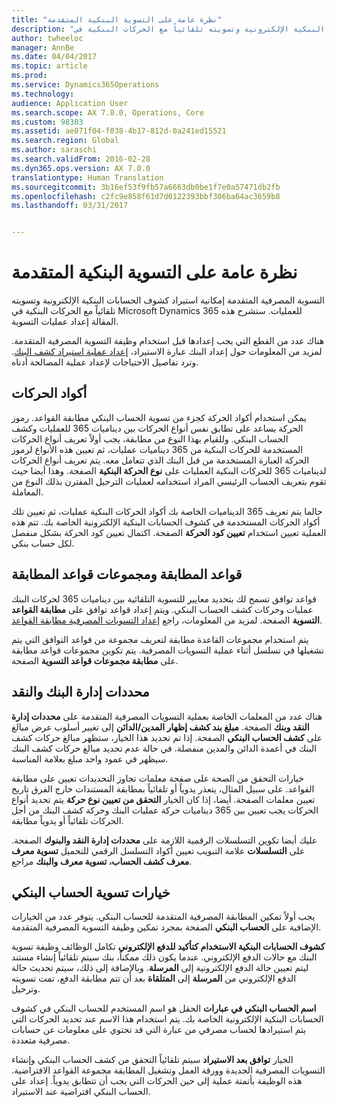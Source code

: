 ```yaml
---
title: "نظرة عامة على التسوية البنكية المتقدمة"
description: "التسوية المصرفية المتقدمة إمكانية استيراد كشوف الحسابات البنكية الإلكترونية وتسويته تلقائياً مع الحركات البنكية في Microsoft Dynamics 365 للعمليات.  ستشرح هذه المقالة إعداد عمليات التسوية."
author: twheeloc
manager: AnnBe
ms.date: 04/04/2017
ms.topic: article
ms.prod: 
ms.service: Dynamics365Operations
ms.technology: 
audience: Application User
ms.search.scope: AX 7.0.0, Operations, Core
ms.custom: 98303
ms.assetid: ae071f04-f038-4b17-812d-0a241ed15521
ms.search.region: Global
ms.author: saraschi
ms.search.validFrom: 2016-02-28
ms.dyn365.ops.version: AX 7.0.0
translationtype: Human Translation
ms.sourcegitcommit: 3b16ef53f9fb57a6663db0be1f7e0a57471db2fb
ms.openlocfilehash: c2fc9e858f61d7d0122393bbf306ba64ac3659b8
ms.lasthandoff: 03/31/2017


---
```


# <a name="advanced-bank-reconciliation-overview"></a>نظرة عامة على التسوية البنكية المتقدمة

التسوية المصرفية المتقدمة إمكانية استيراد كشوف الحسابات البنكية الإلكترونية وتسويته تلقائياً مع الحركات البنكية في Microsoft Dynamics 365 للعمليات.  ستشرح هذه المقالة إعداد عمليات التسوية.  

هناك عدد من القطع التي يجب إعدادها قبل استخدام وظيفة التسوية المصرفية المتقدمة. لمزيد من المعلومات حول إعداد البنك عبارة الاستيراد، [إعداد عملية استيراد كشف البنك](set-up-advanced-bank-reconciliation-import-process.md).  وترد تفاصيل الاحتياجات لإعداد عملية المصالحة أدناه.

## <a name="transaction-codes"></a>أكواد الحركات
يمكن استخدام أكواد الحركة كجزء من تسوية الحساب البنكي مطابقة القواعد.  رموز الحركة يساعد على تطابق نفس أنواع الحركات بين ديناميات 365 للعمليات وكشف الحساب البنكي.  وللقيام بهذا النوع من مطابقة، يجب أولاً تعريف أنواع الحركات المستخدمة للحركات البنكية من 365 ديناميات عمليات، ثم تعيين هذه الأنواع لرموز الحركة العبارة المستخدمة من قبل البنك الذي تتعامل معه.  يتم تعريف أنواع الحركات لديناميات 365 للحركات البنكية العمليات على **نوع الحركة البنكية** الصفحة.  وهذا أيضا حيث تقوم بتعريف الحساب الرئيسي المراد استخدامه لعمليات الترحيل المقترن بذلك النوع من المعاملة. 

حالما يتم تعريف 365 الديناميات الخاصة بك أكواد الحركات البنكية عمليات، ثم تعيين تلك أكواد الحركات المستخدمة في كشوف الحسابات البنكية الإلكترونية الخاصة بك.  تتم هذه العملية تعيين استخدام **تعيين كود الحركة** الصفحة.  اكتمال تعيين كود الحركة بشكل منفصل لكل حساب بنكي.

## <a name="matching-rules-and-matching-rule-sets"></a>قواعد المطابقة ومجموعات قواعد المطابقة
قواعد توافق تسمح لك بتحديد معايير للتسوية التلقائية بين ديناميات 365 لحركات البنك عمليات وحركات كشف الحساب البنكي.  ويتم إعداد قواعد توافق على **مطابقة القواعد التسوية** الصفحة.  لمزيد من المعلومات، راجع [إعداد التسويات المصرفية مطابقة القواعد](set-up-bank-reconciliation-matching-rules.md). 

يتم استخدام مجموعات القاعدة مطابقة لتعريف مجموعة من قواعد التوافق التي يتم تشغيلها في تسلسل أثناء عملية التسويات المصرفية.  يتم تكوين مجموعات قواعد مطابقة على **مطابقة مجموعات قواعد التسوية** الصفحة.

## <a name="cash-and-bank-management-parameters"></a>محددات إدارة البنك والنقد
هناك عدد من المعلمات الخاصة بعملية التسويات المصرفية المتقدمة على **محددات إدارة النقد وبنك** الصفحة.  **مبلغ بند كشف إظهار المدين/الدائن** إلى تغيير أسلوب عرض مبالغ على **كشف الحساب البنكي** الصفحة.  إذا تم تحديد هذا الخيار، ستظهر مبالغ حركات كشف البنك في أعمدة الدائن والمدين منفصلة.  في حالة عدم تحديد مبالغ حركات كشف البنك سيظهر في عمود واحد مبلغ بعلامة المناسبة. 

خيارات التحقق من الصحة على صفحة معلمات تجاوز التحديدات تعيين على مطابقة القواعد.  على سبيل المثال، يتعذر يدوياً أو تلقائياً بمطابقة المستندات خارج الفرق تاريخ تعيين معلمات الصفحة.  أيضا، إذا كان الخيار **التحقق من تعيين نوع حركة** يتم تحديد أنواع الحركات يجب تعيين بين 365 ديناميات حركة عمليات البنك وحركة كشف البنك من أجل الحركات تلقائياً أو يدوياً مطابقة. 

عليك أيضا تكوين التسلسلات الرقمية اللازمة على **محددات إدارة النقد والبنوك** الصفحة.  على **التسلسلات** علامة التبويب تعيين أكواد التسلسل الرقمي للتحميل **تسوية معرف معرف كشف الحساب، تسوية معرف والبنك** مراجع.

## <a name="bank-account-reconciliation-options"></a>خيارات تسوية الحساب البنكي
يجب أولاً تمكين المطابقة المصرفية المتقدمة للحساب البنكي.  يتوفر عدد من الخيارات الإضافية على **الحساب البنكي** الصفحة بمجرد تمكين وظيفة التسوية المصرفية المتقدمة. 

**كشوف الحسابات البنكية الاستخدام كتأكيد للدفع الإلكتروني** تكامل الوظائف وظيفة تسوية البنك مع حالات الدفع الإلكتروني.  عندما يكون ذلك ممكناً، بنك سيتم تلقائياً إنشاء مستند ليتم تعيين حالة الدفع الإلكترونية إلى **المرسلة**.  وبالإضافة إلى ذلك، سيتم تحديث حالة الدفع الإلكتروني من **المرسلة** إلى **المتلقاة** بعد أن تتم مطابقة الدفع، تمت تسويته وترحيل. 

**اسم الحساب البنكي في عبارات** الحقل هو اسم المستخدم للحساب البنكي في كشوف الحسابات البنكية الإلكترونية الخاصة بك.  يتم استخدام هذا الاسم عند تحديد الحركات التي يتم استيرادها لحساب مصرفي من عبارة التي قد تحتوي على معلومات عن حسابات مصرفية متعددة. 

الخيار **توافق بعد الاستيراد** سيتم تلقائياً التحقق من كشف الحساب البنكي وإنشاء التسويات المصرفية الجديدة وورقة العمل وتشغيل المطابقة مجموعة القواعد الافتراضية.  هذه الوظيفة بأتمتة عملية إلى حين الحركات التي يجب أن تتطابق يدوياً.  إعداد على الحساب البنكي افتراضية عند الاستيراد.



